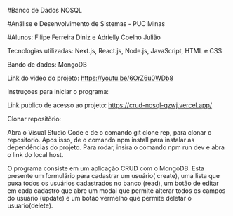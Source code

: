 #Banco de Dados NOSQL 

#Análise e Desenvolvimento de Sistemas - PUC Minas

#Alunos: Filipe Ferreira Diniz e Adrielly Coelho Julião 

Tecnologias utilizadas: Next.js, React.js, Node.js, JavaScript, HTML e CSS 

Bando de dados: MongoDB 

Link do video do projeto: https://youtu.be/6OrZ6u0WDb8

Instruçoes para iniciar o programa: 

Link publico de acesso ao projeto: https://crud-nosql-qzwj.vercel.app/

Clonar repositòrio: 

Abra o Visual Studio Code e de o comando git clone rep, para clonar o repositorio. Apos isso, de o comando npm install para instalar as dependências do projeto. Para rodar, insira o comando npm run dev e abra o link do local host. 

O programa consiste em um aplicação CRUD com o MongoDB. Esta presente um formulário para cadastrar um usuário( create), uma lista que puxa todos os usuários cadastrados no banco (read), um botão de editar em cada cadastro que abre um modal que permite alterar todos os campos do usuário (update) e um botão vermelho que permite deletar o usuario(delete).
